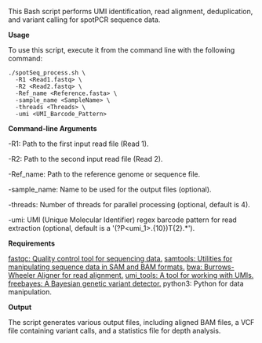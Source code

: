 This Bash script performs UMI identification, read alignment, deduplication, and variant calling for spotPCR sequence data. 

**Usage**

To use this script, execute it from the command line with the following command:

```
./spotSeq_process.sh \
  -R1 <Read1.fastq> \
  -R2 <Read2.fastq> \
  -Ref_name <Reference.fasta> \
  -sample_name <SampleName> \
  -threads <Threads> \
  -umi <UMI_Barcode_Pattern>
```

**Command-line Arguments**

-R1: Path to the first input read file (Read 1).

-R2: Path to the second input read file (Read 2).

-Ref_name: Path to the reference genome or sequence file.

-sample_name: Name to be used for the output files (optional).

-threads: Number of threads for parallel processing (optional, default is 4).

-umi: UMI (Unique Molecular Identifier) regex barcode pattern for read extraction (optional, default is a '(?P<umi_1>.{10})T{2}.*').
	


**Requirements**

[fastqc: Quality control tool for sequencing data.](https://www.bioinformatics.babraham.ac.uk/projects/fastqc/)
[samtools: Utilities for manipulating sequence data in SAM and BAM formats.](https://www.htslib.org/)
[bwa: Burrows-Wheeler Aligner for read alignment.](https://bio-bwa.sourceforge.net/)
[umi_tools: A tool for working with UMIs.](https://umi-tools.readthedocs.io/en/latest/QUICK_START.html)
[freebayes: A Bayesian genetic variant detector.](https://github.com/freebayes/freebayes)
python3: Python for data manipulation.

**Output**

The script generates various output files, including aligned BAM files, a VCF file containing variant calls, and a statistics file for depth analysis.